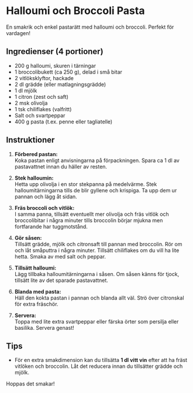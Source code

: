 
# Halloumi och Broccoli Pasta

En smakrik och enkel pastarätt med halloumi och broccoli. Perfekt för vardagen!

## Ingredienser (4 portioner)
- 200 g halloumi, skuren i tärningar  
- 1 broccolibukett (ca 250 g), delad i små bitar  
- 2 vitlöksklyftor, hackade  
- 2 dl grädde (eller matlagningsgrädde)  
- 1 dl mjölk  
- 1 citron (zest och saft)  
- 2 msk olivolja  
- 1 tsk chiliflakes (valfritt)  
- Salt och svartpeppar  
- 400 g pasta (t.ex. penne eller tagliatelle)  

## Instruktioner
1. **Förbered pastan:**  
   Koka pastan enligt anvisningarna på förpackningen. Spara ca 1 dl av pastavattnet innan du häller av resten.

2. **Stek halloumin:**  
   Hetta upp olivolja i en stor stekpanna på medelvärme. Stek halloumitärningarna tills de blir gyllene och krispiga. Ta upp dem ur pannan och lägg åt sidan.

3. **Fräs broccoli och vitlök:**  
   I samma panna, tillsätt eventuellt mer olivolja och fräs vitlök och broccolibitar i några minuter tills broccolin börjar mjukna men fortfarande har tuggmotstånd.

4. **Gör såsen:**  
   Tillsätt grädde, mjölk och citronsaft till pannan med broccolin. Rör om och låt småputtra i några minuter. Tillsätt chiliflakes om du vill ha lite hetta. Smaka av med salt och peppar.

5. **Tillsätt halloumi:**  
   Lägg tillbaka halloumitärningarna i såsen. Om såsen känns för tjock, tillsätt lite av det sparade pastavattnet.

6. **Blanda med pasta:**  
   Häll den kokta pastan i pannan och blanda allt väl. Strö över citronskal för extra fräschör.

7. **Servera:**  
   Toppa med lite extra svartpeppar eller färska örter som persilja eller basilika. Servera genast!

## Tips
- För en extra smakdimension kan du tillsätta **1 dl vitt vin** efter att ha fräst vitlöken och broccolin. Låt det reducera innan du tillsätter grädde och mjölk.

Hoppas det smakar!
